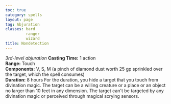 ```yaml
---
toc: true
category: spells
layout: page
tag: Abjuration
classes: bard
         ranger
         wizard
title: Nondetection 
---
```

_3rd-level abjuration_ 
**Casting Time:** 1 action    
**Range:** Touch    
**Components:** V, S, M (a pinch of diamond dust worth 25 gp sprinkled over the target, which the spell consumes)    
**Duration:** 8 hours 
For the duration, you hide a target that you touch from divination magic. The target can be a willing creature or a place or an object no larger than 10 feet in any dimension. The target can't be targeted by any divination magic or perceived through magical scrying sensors.
